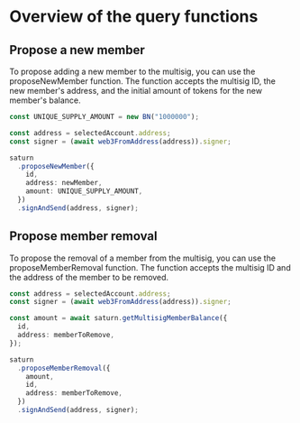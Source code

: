 # Overview of the query functions

## Propose a new member

To propose adding a new member to the multisig, you can use the proposeNewMember function. The function accepts the multisig ID, the new member's address, and the initial amount of tokens for the new member's balance.

```typescript
const UNIQUE_SUPPLY_AMOUNT = new BN("1000000");

const address = selectedAccount.address;
const signer = (await web3FromAddress(address)).signer;

saturn
  .proposeNewMember({
    id,
    address: newMember,
    amount: UNIQUE_SUPPLY_AMOUNT,
  })
  .signAndSend(address, signer);
```

## Propose member removal

To propose the removal of a member from the multisig, you can use the proposeMemberRemoval function. The function accepts the multisig ID and the address of the member to be removed.

```typescript
const address = selectedAccount.address;
const signer = (await web3FromAddress(address)).signer;

const amount = await saturn.getMultisigMemberBalance({
  id,
  address: memberToRemove,
});

saturn
  .proposeMemberRemoval({
    amount,
    id,
    address: memberToRemove,
  })
  .signAndSend(address, signer);
```
